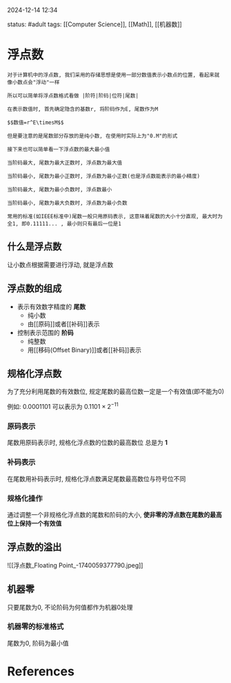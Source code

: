 2024-12-14    12:34

status: #adult
tags: [[Computer Science]], [[Math]], [[机器数]]


# 浮点数

```
对于计算机中的浮点数, 我们采用的存储思想是使用一部分数值表示小数点的位置, 看起来就像小数点会"浮动"一样

所以可以简单将浮点数格式看做 |阶符|阶码|位符|尾数|

在表示数值时, 首先确定隐含的基数r, 将阶码作为E, 尾数作为M

$$数值=r^E\timesM$$

但是要注意的是尾数部分存放的是纯小数, 在使用时实际上为"0.M"的形式

接下来也可以简单看一下浮点数的最大最小值

当阶码最大, 尾数为最大正数时, 浮点数为最大值

当阶码最小, 尾数为最小正数时, 浮点数为最小正数(也是浮点数能表示的最小精度)

当阶码最大, 尾数为最小负数时, 浮点数最小

当阶码最小, 尾数为最大负数时, 浮点数为最小负数

常用的标准(如IEEE标准中)尾数一般只用原码表示, 这意味着尾数的大小十分直观, 最大时为全1, 即0.11111... , 最小则只有最后一位是1
```
## 什么是浮点数

让小数点根据需要进行浮动, 就是浮点数

## 浮点数的组成

- 表示有效数字精度的 **尾数**
	- 纯小数
	- 由[[原码]]或者[[补码]]表示
- 控制表示范围的 **阶码**
	- 纯整数
	- 用[[移码(Offset Binary)]]或者[[补码]]表示

## 规格化浮点数

为了充分利用尾数的有效数位, 规定尾数的最高位数一定是一个有效值(即不能为0)

例如:  0.0001101 可以表示为 $0.1101\times2^{-11}$

### 原码表示

尾数用原码表示时, 规格化浮点数的位数的最高数位 总是为 **1**
### 补码表示

在尾数用补码表示时, 规格化浮点数满足尾数最高数位与符号位不同

### 规格化操作

通过调整一个非规格化浮点数的尾数和阶码的大小, **使非零的浮点数在尾数的最高位上保持一个有效值**

## 浮点数的溢出

![[浮点数_Floating Point_-1740059377790.jpeg]]

## 机器零

只要尾数为0, 不论阶码为何值都作为机器0处理
### 机器零的标准格式
尾数为0, 阶码为最小值

# References
